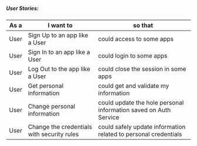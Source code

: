 ##### User Stories:

|  As a | I want to | so that | 
| ---- | ---- | ---- |
| User | Sign Up to an app like a User | could access to some apps |
| User | Sign In to an app like a User | could login to some apps |
| User | Log Out to the app like a User | could close the session in some apps |
| User | Get personal information  | could get and validate my information |
| User | Change personal information  | could update the hole personal information saved on Auth Service |
| User | Change the credentials with security rules  | could safely update information related to personal credentials |